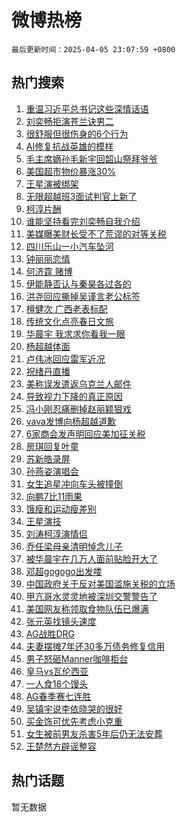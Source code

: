 # 微博热榜

`最后更新时间：2025-04-05 23:07:59 +0800`

## 热门搜索

1. [重温习近平总书记这些深情话语](https://m.weibo.cn/search?containerid=100103type%3D1%26t%3D10%26q%3D%23%E9%87%8D%E6%B8%A9%E4%B9%A0%E8%BF%91%E5%B9%B3%E6%80%BB%E4%B9%A6%E8%AE%B0%E8%BF%99%E4%BA%9B%E6%B7%B1%E6%83%85%E8%AF%9D%E8%AF%AD%23&stream_entry_id=51&isnewpage=1&extparam=seat%3D1%26c_type%3D51%26cate%3D10103%26q%3D%2523%25E9%2587%258D%25E6%25B8%25A9%25E4%25B9%25A0%25E8%25BF%2591%25E5%25B9%25B3%25E6%2580%25BB%25E4%25B9%25A6%25E8%25AE%25B0%25E8%25BF%2599%25E4%25BA%259B%25E6%25B7%25B1%25E6%2583%2585%25E8%25AF%259D%25E8%25AF%25AD%2523%26filter_type%3Drealtimehot%26pos%3D0%26stream_entry_id%3D51%26dgr%3D0%26display_time%3D1743865678%26pre_seqid%3D17438656783020343194545)
1. [刘奕畅拒演苍兰诀男二](https://m.weibo.cn/search?containerid=100103type%3D1%26t%3D10%26q%3D%E5%88%98%E5%A5%95%E7%95%85%E6%8B%92%E6%BC%94%E8%8B%8D%E5%85%B0%E8%AF%80%E7%94%B7%E4%BA%8C&stream_entry_id=31&isnewpage=1&extparam=seat%3D1%26realpos%3D1%26filter_type%3Drealtimehot%26c_type%3D31%26band_rank%3D1%26lcate%3D5001%26cate%3D5001%26flag%3D1%26q%3D%25E5%2588%2598%25E5%25A5%2595%25E7%2595%2585%25E6%258B%2592%25E6%25BC%2594%25E8%258B%258D%25E5%2585%25B0%25E8%25AF%2580%25E7%2594%25B7%25E4%25BA%258C%26pos%3D0%26stream_entry_id%3D31%26dgr%3D0%26display_time%3D1743865678%26pre_seqid%3D17438656783020343194545)
1. [很舒服但很伤身的6个行为](https://m.weibo.cn/search?containerid=100103type%3D1%26t%3D10%26q%3D%23%E5%BE%88%E8%88%92%E6%9C%8D%E4%BD%86%E5%BE%88%E4%BC%A4%E8%BA%AB%E7%9A%846%E4%B8%AA%E8%A1%8C%E4%B8%BA%23&stream_entry_id=31&isnewpage=1&extparam=seat%3D1%26realpos%3D2%26filter_type%3Drealtimehot%26c_type%3D31%26band_rank%3D2%26lcate%3D5001%26cate%3D5001%26flag%3D0%26q%3D%2523%25E5%25BE%2588%25E8%2588%2592%25E6%259C%258D%25E4%25BD%2586%25E5%25BE%2588%25E4%25BC%25A4%25E8%25BA%25AB%25E7%259A%25846%25E4%25B8%25AA%25E8%25A1%258C%25E4%25B8%25BA%2523%26pos%3D1%26stream_entry_id%3D31%26dgr%3D0%26display_time%3D1743865678%26pre_seqid%3D17438656783020343194545)
1. [AI修复抗战英雄的模样](https://m.weibo.cn/search?containerid=100103type%3D1%26t%3D10%26q%3D%23AI%E4%BF%AE%E5%A4%8D%E6%8A%97%E6%88%98%E8%8B%B1%E9%9B%84%E7%9A%84%E6%A8%A1%E6%A0%B7%23&stream_entry_id=31&isnewpage=1&extparam=seat%3D1%26realpos%3D3%26filter_type%3Drealtimehot%26c_type%3D31%26band_rank%3D3%26lcate%3D5001%26cate%3D5001%26flag%3D1%26q%3D%2523AI%25E4%25BF%25AE%25E5%25A4%258D%25E6%258A%2597%25E6%2588%2598%25E8%258B%25B1%25E9%259B%2584%25E7%259A%2584%25E6%25A8%25A1%25E6%25A0%25B7%2523%26pos%3D2%26stream_entry_id%3D31%26dgr%3D0%26display_time%3D1743865678%26pre_seqid%3D17438656783020343194545)
1. [毛主席嫡孙毛新宇回韶山祭拜爷爷](https://m.weibo.cn/search?containerid=100103type%3D1%26t%3D10%26q%3D%23%E6%AF%9B%E4%B8%BB%E5%B8%AD%E5%AB%A1%E5%AD%99%E6%AF%9B%E6%96%B0%E5%AE%87%E5%9B%9E%E9%9F%B6%E5%B1%B1%E7%A5%AD%E6%8B%9C%E7%88%B7%E7%88%B7%23&stream_entry_id=31&isnewpage=1&extparam=seat%3D1%26realpos%3D4%26filter_type%3Drealtimehot%26c_type%3D31%26band_rank%3D4%26lcate%3D5001%26cate%3D5001%26flag%3D2%26q%3D%2523%25E6%25AF%259B%25E4%25B8%25BB%25E5%25B8%25AD%25E5%25AB%25A1%25E5%25AD%2599%25E6%25AF%259B%25E6%2596%25B0%25E5%25AE%2587%25E5%259B%259E%25E9%259F%25B6%25E5%25B1%25B1%25E7%25A5%25AD%25E6%258B%259C%25E7%2588%25B7%25E7%2588%25B7%2523%26pos%3D3%26stream_entry_id%3D31%26dgr%3D0%26display_time%3D1743865678%26pre_seqid%3D17438656783020343194545)
1. [美国超市物价暴涨30%](https://m.weibo.cn/search?containerid=100103type%3D1%26t%3D10%26q%3D%23%E7%BE%8E%E5%9B%BD%E8%B6%85%E5%B8%82%E7%89%A9%E4%BB%B7%E6%9A%B4%E6%B6%A830%25%23&stream_entry_id=31&isnewpage=1&extparam=seat%3D1%26realpos%3D5%26filter_type%3Drealtimehot%26c_type%3D31%26band_rank%3D5%26lcate%3D5001%26cate%3D5001%26flag%3D1%26q%3D%2523%25E7%25BE%258E%25E5%259B%25BD%25E8%25B6%2585%25E5%25B8%2582%25E7%2589%25A9%25E4%25BB%25B7%25E6%259A%25B4%25E6%25B6%25A830%2525%2523%26pos%3D4%26stream_entry_id%3D31%26dgr%3D0%26display_time%3D1743865678%26pre_seqid%3D17438656783020343194545)
1. [王星演被绑架](https://m.weibo.cn/search?containerid=100103type%3D1%26t%3D10%26q%3D%E7%8E%8B%E6%98%9F%E6%BC%94%E8%A2%AB%E7%BB%91%E6%9E%B6&stream_entry_id=31&isnewpage=1&extparam=seat%3D1%26realpos%3D6%26filter_type%3Drealtimehot%26c_type%3D31%26band_rank%3D6%26lcate%3D5001%26cate%3D5001%26flag%3D1%26q%3D%25E7%258E%258B%25E6%2598%259F%25E6%25BC%2594%25E8%25A2%25AB%25E7%25BB%2591%25E6%259E%25B6%26pos%3D5%26stream_entry_id%3D31%26dgr%3D0%26display_time%3D1743865678%26pre_seqid%3D17438656783020343194545)
1. [无限超越班3面试判官上新了](https://m.weibo.cn/search?containerid=100103type%3D1%26t%3D10%26q%3D%23%E6%97%A0%E9%99%90%E8%B6%85%E8%B6%8A%E7%8F%AD3%E9%9D%A2%E8%AF%95%E5%88%A4%E5%AE%98%E4%B8%8A%E6%96%B0%E4%BA%86%23&stream_entry_id=31&isnewpage=1&extparam=seat%3D1%26adid%3D282080%26pos%3D6%26c_type%3D31%26band_rank%3D7%26lcate%3D5001%26cate%3D5001%26filter_type%3Drealtimehot%26is_ad_pos%3D1%26q%3D%2523%25E6%2597%25A0%25E9%2599%2590%25E8%25B6%2585%25E8%25B6%258A%25E7%258F%25AD3%25E9%259D%25A2%25E8%25AF%2595%25E5%2588%25A4%25E5%25AE%2598%25E4%25B8%258A%25E6%2596%25B0%25E4%25BA%2586%2523%26stream_entry_id%3D31%26dgr%3D0%26display_time%3D1743865678%26pre_seqid%3D17438656783020343194545)
1. [柯淳片酬](https://m.weibo.cn/search?containerid=100103type%3D1%26t%3D10%26q%3D%23%E6%9F%AF%E6%B7%B3%E7%89%87%E9%85%AC%23&stream_entry_id=31&isnewpage=1&extparam=seat%3D1%26realpos%3D7%26filter_type%3Drealtimehot%26c_type%3D31%26band_rank%3D7%26lcate%3D5001%26cate%3D5001%26flag%3D1%26q%3D%2523%25E6%259F%25AF%25E6%25B7%25B3%25E7%2589%2587%25E9%2585%25AC%2523%26pos%3D7%26stream_entry_id%3D31%26dgr%3D0%26display_time%3D1743865678%26pre_seqid%3D17438656783020343194545)
1. [谁能坚持看完刘奕畅自我介绍](https://m.weibo.cn/search?containerid=100103type%3D1%26t%3D10%26q%3D%E8%B0%81%E8%83%BD%E5%9D%9A%E6%8C%81%E7%9C%8B%E5%AE%8C%E5%88%98%E5%A5%95%E7%95%85%E8%87%AA%E6%88%91%E4%BB%8B%E7%BB%8D&stream_entry_id=31&isnewpage=1&extparam=seat%3D1%26realpos%3D8%26filter_type%3Drealtimehot%26c_type%3D31%26band_rank%3D8%26lcate%3D5001%26cate%3D5001%26flag%3D1%26q%3D%25E8%25B0%2581%25E8%2583%25BD%25E5%259D%259A%25E6%258C%2581%25E7%259C%258B%25E5%25AE%258C%25E5%2588%2598%25E5%25A5%2595%25E7%2595%2585%25E8%2587%25AA%25E6%2588%2591%25E4%25BB%258B%25E7%25BB%258D%26pos%3D8%26stream_entry_id%3D31%26dgr%3D0%26display_time%3D1743865678%26pre_seqid%3D17438656783020343194545)
1. [美媒曝美财长受不了荒谬的对等关税](https://m.weibo.cn/search?containerid=100103type%3D1%26t%3D10%26q%3D%23%E7%BE%8E%E5%AA%92%E6%9B%9D%E7%BE%8E%E8%B4%A2%E9%95%BF%E5%8F%97%E4%B8%8D%E4%BA%86%E8%8D%92%E8%B0%AC%E7%9A%84%E5%AF%B9%E7%AD%89%E5%85%B3%E7%A8%8E%23&stream_entry_id=31&isnewpage=1&extparam=seat%3D1%26realpos%3D9%26filter_type%3Drealtimehot%26c_type%3D31%26band_rank%3D9%26lcate%3D5001%26cate%3D5001%26flag%3D0%26q%3D%2523%25E7%25BE%258E%25E5%25AA%2592%25E6%259B%259D%25E7%25BE%258E%25E8%25B4%25A2%25E9%2595%25BF%25E5%258F%2597%25E4%25B8%258D%25E4%25BA%2586%25E8%258D%2592%25E8%25B0%25AC%25E7%259A%2584%25E5%25AF%25B9%25E7%25AD%2589%25E5%2585%25B3%25E7%25A8%258E%2523%26pos%3D9%26stream_entry_id%3D31%26dgr%3D0%26display_time%3D1743865678%26pre_seqid%3D17438656783020343194545)
1. [四川乐山一小汽车坠河](https://m.weibo.cn/search?containerid=100103type%3D1%26t%3D10%26q%3D%23%E5%9B%9B%E5%B7%9D%E4%B9%90%E5%B1%B1%E4%B8%80%E5%B0%8F%E6%B1%BD%E8%BD%A6%E5%9D%A0%E6%B2%B3%23&stream_entry_id=31&isnewpage=1&extparam=seat%3D1%26realpos%3D10%26filter_type%3Drealtimehot%26c_type%3D31%26band_rank%3D10%26lcate%3D5001%26cate%3D5001%26flag%3D1%26q%3D%2523%25E5%259B%259B%25E5%25B7%259D%25E4%25B9%2590%25E5%25B1%25B1%25E4%25B8%2580%25E5%25B0%258F%25E6%25B1%25BD%25E8%25BD%25A6%25E5%259D%25A0%25E6%25B2%25B3%2523%26pos%3D10%26stream_entry_id%3D31%26dgr%3D0%26display_time%3D1743865678%26pre_seqid%3D17438656783020343194545)
1. [钟丽丽恋情](https://m.weibo.cn/search?containerid=100103type%3D1%26t%3D10%26q%3D%23%E9%92%9F%E4%B8%BD%E4%B8%BD%E6%81%8B%E6%83%85%23&stream_entry_id=31&isnewpage=1&extparam=seat%3D1%26realpos%3D11%26filter_type%3Drealtimehot%26c_type%3D31%26band_rank%3D11%26lcate%3D5001%26cate%3D5001%26flag%3D1%26q%3D%2523%25E9%2592%259F%25E4%25B8%25BD%25E4%25B8%25BD%25E6%2581%258B%25E6%2583%2585%2523%26pos%3D11%26stream_entry_id%3D31%26dgr%3D0%26display_time%3D1743865678%26pre_seqid%3D17438656783020343194545)
1. [何济霆 赌博](https://m.weibo.cn/search?containerid=100103type%3D1%26t%3D10%26q%3D%E4%BD%95%E6%B5%8E%E9%9C%86+%E8%B5%8C%E5%8D%9A&stream_entry_id=31&isnewpage=1&extparam=seat%3D1%26realpos%3D12%26filter_type%3Drealtimehot%26c_type%3D31%26band_rank%3D12%26lcate%3D5001%26cate%3D5001%26flag%3D0%26q%3D%25E4%25BD%2595%25E6%25B5%258E%25E9%259C%2586%2520%25E8%25B5%258C%25E5%258D%259A%26pos%3D12%26stream_entry_id%3D31%26dgr%3D0%26display_time%3D1743865678%26pre_seqid%3D17438656783020343194545)
1. [伊能静否认与秦昊各过各的](https://m.weibo.cn/search?containerid=100103type%3D1%26t%3D10%26q%3D%23%E4%BC%8A%E8%83%BD%E9%9D%99%E5%90%A6%E8%AE%A4%E4%B8%8E%E7%A7%A6%E6%98%8A%E5%90%84%E8%BF%87%E5%90%84%E7%9A%84%23&stream_entry_id=31&isnewpage=1&extparam=seat%3D1%26realpos%3D13%26filter_type%3Drealtimehot%26c_type%3D31%26band_rank%3D13%26lcate%3D5001%26cate%3D5001%26flag%3D1%26q%3D%2523%25E4%25BC%258A%25E8%2583%25BD%25E9%259D%2599%25E5%2590%25A6%25E8%25AE%25A4%25E4%25B8%258E%25E7%25A7%25A6%25E6%2598%258A%25E5%2590%2584%25E8%25BF%2587%25E5%2590%2584%25E7%259A%2584%2523%26pos%3D13%26stream_entry_id%3D31%26dgr%3D0%26display_time%3D1743865678%26pre_seqid%3D17438656783020343194545)
1. [洪尧回应撕掉吴谨言老公标签](https://m.weibo.cn/search?containerid=100103type%3D1%26t%3D10%26q%3D%23%E6%B4%AA%E5%B0%A7%E5%9B%9E%E5%BA%94%E6%92%95%E6%8E%89%E5%90%B4%E8%B0%A8%E8%A8%80%E8%80%81%E5%85%AC%E6%A0%87%E7%AD%BE%23&stream_entry_id=31&isnewpage=1&extparam=seat%3D1%26realpos%3D14%26filter_type%3Drealtimehot%26c_type%3D31%26band_rank%3D14%26lcate%3D5001%26cate%3D5001%26flag%3D0%26q%3D%2523%25E6%25B4%25AA%25E5%25B0%25A7%25E5%259B%259E%25E5%25BA%2594%25E6%2592%2595%25E6%258E%2589%25E5%2590%25B4%25E8%25B0%25A8%25E8%25A8%2580%25E8%2580%2581%25E5%2585%25AC%25E6%25A0%2587%25E7%25AD%25BE%2523%26pos%3D14%26stream_entry_id%3D31%26dgr%3D0%26display_time%3D1743865678%26pre_seqid%3D17438656783020343194545)
1. [檀健次 广西老表标配](https://m.weibo.cn/search?containerid=100103type%3D1%26t%3D10%26q%3D%E6%AA%80%E5%81%A5%E6%AC%A1+%E5%B9%BF%E8%A5%BF%E8%80%81%E8%A1%A8%E6%A0%87%E9%85%8D&stream_entry_id=31&isnewpage=1&extparam=seat%3D1%26realpos%3D15%26filter_type%3Drealtimehot%26c_type%3D31%26band_rank%3D15%26lcate%3D5001%26cate%3D5001%26flag%3D1%26q%3D%25E6%25AA%2580%25E5%2581%25A5%25E6%25AC%25A1%2520%25E5%25B9%25BF%25E8%25A5%25BF%25E8%2580%2581%25E8%25A1%25A8%25E6%25A0%2587%25E9%2585%258D%26pos%3D15%26stream_entry_id%3D31%26dgr%3D0%26display_time%3D1743865678%26pre_seqid%3D17438656783020343194545)
1. [传统文化点亮春日文旅](https://m.weibo.cn/search?containerid=100103type%3D1%26t%3D10%26q%3D%23%E4%BC%A0%E7%BB%9F%E6%96%87%E5%8C%96%E7%82%B9%E4%BA%AE%E6%98%A5%E6%97%A5%E6%96%87%E6%97%85%23&stream_entry_id=31&isnewpage=1&extparam=seat%3D1%26realpos%3D16%26filter_type%3Drealtimehot%26c_type%3D31%26band_rank%3D16%26lcate%3D5001%26cate%3D5001%26flag%3D1%26q%3D%2523%25E4%25BC%25A0%25E7%25BB%259F%25E6%2596%2587%25E5%258C%2596%25E7%2582%25B9%25E4%25BA%25AE%25E6%2598%25A5%25E6%2597%25A5%25E6%2596%2587%25E6%2597%2585%2523%26pos%3D16%26stream_entry_id%3D31%26dgr%3D0%26display_time%3D1743865678%26pre_seqid%3D17438656783020343194545)
1. [华晨宇 我求求你看我一眼](https://m.weibo.cn/search?containerid=100103type%3D1%26t%3D10%26q%3D%E5%8D%8E%E6%99%A8%E5%AE%87+%E6%88%91%E6%B1%82%E6%B1%82%E4%BD%A0%E7%9C%8B%E6%88%91%E4%B8%80%E7%9C%BC&stream_entry_id=31&isnewpage=1&extparam=seat%3D1%26realpos%3D17%26filter_type%3Drealtimehot%26c_type%3D31%26band_rank%3D17%26lcate%3D5001%26cate%3D5001%26flag%3D1%26q%3D%25E5%258D%258E%25E6%2599%25A8%25E5%25AE%2587%2520%25E6%2588%2591%25E6%25B1%2582%25E6%25B1%2582%25E4%25BD%25A0%25E7%259C%258B%25E6%2588%2591%25E4%25B8%2580%25E7%259C%25BC%26pos%3D17%26stream_entry_id%3D31%26dgr%3D0%26display_time%3D1743865678%26pre_seqid%3D17438656783020343194545)
1. [杨超越体面](https://m.weibo.cn/search?containerid=100103type%3D1%26t%3D10%26q%3D%23%E6%9D%A8%E8%B6%85%E8%B6%8A%E4%BD%93%E9%9D%A2%23&stream_entry_id=31&isnewpage=1&extparam=seat%3D1%26realpos%3D18%26filter_type%3Drealtimehot%26c_type%3D31%26band_rank%3D18%26lcate%3D5001%26cate%3D5001%26flag%3D0%26q%3D%2523%25E6%259D%25A8%25E8%25B6%2585%25E8%25B6%258A%25E4%25BD%2593%25E9%259D%25A2%2523%26pos%3D18%26stream_entry_id%3D31%26dgr%3D0%26display_time%3D1743865678%26pre_seqid%3D17438656783020343194545)
1. [卢伟冰回应雷军近况](https://m.weibo.cn/search?containerid=100103type%3D1%26t%3D10%26q%3D%23%E5%8D%A2%E4%BC%9F%E5%86%B0%E5%9B%9E%E5%BA%94%E9%9B%B7%E5%86%9B%E8%BF%91%E5%86%B5%23&stream_entry_id=31&isnewpage=1&extparam=seat%3D1%26realpos%3D19%26filter_type%3Drealtimehot%26c_type%3D31%26band_rank%3D19%26lcate%3D5001%26cate%3D5001%26flag%3D1%26q%3D%2523%25E5%258D%25A2%25E4%25BC%259F%25E5%2586%25B0%25E5%259B%259E%25E5%25BA%2594%25E9%259B%25B7%25E5%2586%259B%25E8%25BF%2591%25E5%2586%25B5%2523%26pos%3D19%26stream_entry_id%3D31%26dgr%3D0%26display_time%3D1743865678%26pre_seqid%3D17438656783020343194545)
1. [祝绪丹直播](https://m.weibo.cn/search?containerid=100103type%3D1%26t%3D10%26q%3D%E7%A5%9D%E7%BB%AA%E4%B8%B9%E7%9B%B4%E6%92%AD&stream_entry_id=31&isnewpage=1&extparam=seat%3D1%26realpos%3D20%26filter_type%3Drealtimehot%26c_type%3D31%26band_rank%3D20%26lcate%3D5001%26cate%3D5001%26flag%3D1%26q%3D%25E7%25A5%259D%25E7%25BB%25AA%25E4%25B8%25B9%25E7%259B%25B4%25E6%2592%25AD%26pos%3D20%26stream_entry_id%3D31%26dgr%3D0%26display_time%3D1743865678%26pre_seqid%3D17438656783020343194545)
1. [美称误发遣返乌克兰人邮件](https://m.weibo.cn/search?containerid=100103type%3D1%26t%3D10%26q%3D%23%E7%BE%8E%E7%A7%B0%E8%AF%AF%E5%8F%91%E9%81%A3%E8%BF%94%E4%B9%8C%E5%85%8B%E5%85%B0%E4%BA%BA%E9%82%AE%E4%BB%B6%23&stream_entry_id=31&isnewpage=1&extparam=seat%3D1%26realpos%3D21%26filter_type%3Drealtimehot%26c_type%3D31%26band_rank%3D21%26lcate%3D5001%26cate%3D5001%26flag%3D1%26q%3D%2523%25E7%25BE%258E%25E7%25A7%25B0%25E8%25AF%25AF%25E5%258F%2591%25E9%2581%25A3%25E8%25BF%2594%25E4%25B9%258C%25E5%2585%258B%25E5%2585%25B0%25E4%25BA%25BA%25E9%2582%25AE%25E4%25BB%25B6%2523%26pos%3D21%26stream_entry_id%3D31%26dgr%3D0%26display_time%3D1743865678%26pre_seqid%3D17438656783020343194545)
1. [导致视力下降的真正原因](https://m.weibo.cn/search?containerid=100103type%3D1%26t%3D10%26q%3D%E5%AF%BC%E8%87%B4%E8%A7%86%E5%8A%9B%E4%B8%8B%E9%99%8D%E7%9A%84%E7%9C%9F%E6%AD%A3%E5%8E%9F%E5%9B%A0&stream_entry_id=31&isnewpage=1&extparam=seat%3D1%26realpos%3D22%26filter_type%3Drealtimehot%26c_type%3D31%26band_rank%3D22%26lcate%3D5001%26cate%3D5001%26flag%3D1%26q%3D%25E5%25AF%25BC%25E8%2587%25B4%25E8%25A7%2586%25E5%258A%259B%25E4%25B8%258B%25E9%2599%258D%25E7%259A%2584%25E7%259C%259F%25E6%25AD%25A3%25E5%258E%259F%25E5%259B%25A0%26pos%3D22%26stream_entry_id%3D31%26dgr%3D0%26display_time%3D1743865678%26pre_seqid%3D17438656783020343194545)
1. [冯小刚忍痛删掉赵丽颖狠戏](https://m.weibo.cn/search?containerid=100103type%3D1%26t%3D10%26q%3D%23%E5%86%AF%E5%B0%8F%E5%88%9A%E5%BF%8D%E7%97%9B%E5%88%A0%E6%8E%89%E8%B5%B5%E4%B8%BD%E9%A2%96%E7%8B%A0%E6%88%8F%23&stream_entry_id=31&isnewpage=1&extparam=seat%3D1%26realpos%3D23%26filter_type%3Drealtimehot%26c_type%3D31%26band_rank%3D23%26lcate%3D5001%26cate%3D5001%26flag%3D2%26q%3D%2523%25E5%2586%25AF%25E5%25B0%258F%25E5%2588%259A%25E5%25BF%258D%25E7%2597%259B%25E5%2588%25A0%25E6%258E%2589%25E8%25B5%25B5%25E4%25B8%25BD%25E9%25A2%2596%25E7%258B%25A0%25E6%2588%258F%2523%26pos%3D23%26stream_entry_id%3D31%26dgr%3D0%26display_time%3D1743865678%26pre_seqid%3D17438656783020343194545)
1. [vava发博向杨超越道歉](https://m.weibo.cn/search?containerid=100103type%3D1%26t%3D10%26q%3D%23vava%E5%8F%91%E5%8D%9A%E5%90%91%E6%9D%A8%E8%B6%85%E8%B6%8A%E9%81%93%E6%AD%89%23&stream_entry_id=31&isnewpage=1&extparam=seat%3D1%26realpos%3D24%26filter_type%3Drealtimehot%26c_type%3D31%26band_rank%3D24%26lcate%3D5001%26cate%3D5001%26flag%3D0%26q%3D%2523vava%25E5%258F%2591%25E5%258D%259A%25E5%2590%2591%25E6%259D%25A8%25E8%25B6%2585%25E8%25B6%258A%25E9%2581%2593%25E6%25AD%2589%2523%26pos%3D24%26stream_entry_id%3D31%26dgr%3D0%26display_time%3D1743865678%26pre_seqid%3D17438656783020343194545)
1. [6家商会发声明回应美加征关税](https://m.weibo.cn/search?containerid=100103type%3D1%26t%3D10%26q%3D%236%E5%AE%B6%E5%95%86%E4%BC%9A%E5%8F%91%E5%A3%B0%E6%98%8E%E5%9B%9E%E5%BA%94%E7%BE%8E%E5%8A%A0%E5%BE%81%E5%85%B3%E7%A8%8E%23&stream_entry_id=31&isnewpage=1&extparam=seat%3D1%26realpos%3D25%26filter_type%3Drealtimehot%26c_type%3D31%26band_rank%3D25%26lcate%3D5001%26cate%3D5001%26flag%3D0%26q%3D%25236%25E5%25AE%25B6%25E5%2595%2586%25E4%25BC%259A%25E5%258F%2591%25E5%25A3%25B0%25E6%2598%258E%25E5%259B%259E%25E5%25BA%2594%25E7%25BE%258E%25E5%258A%25A0%25E5%25BE%2581%25E5%2585%25B3%25E7%25A8%258E%2523%26pos%3D25%26stream_entry_id%3D31%26dgr%3D0%26display_time%3D1743865678%26pre_seqid%3D17438656783020343194545)
1. [房琪回复叶童](https://m.weibo.cn/search?containerid=100103type%3D1%26t%3D10%26q%3D%23%E6%88%BF%E7%90%AA%E5%9B%9E%E5%A4%8D%E5%8F%B6%E7%AB%A5%23&stream_entry_id=31&isnewpage=1&extparam=seat%3D1%26realpos%3D26%26filter_type%3Drealtimehot%26c_type%3D31%26band_rank%3D26%26lcate%3D5001%26cate%3D5001%26flag%3D0%26q%3D%2523%25E6%2588%25BF%25E7%2590%25AA%25E5%259B%259E%25E5%25A4%258D%25E5%258F%25B6%25E7%25AB%25A5%2523%26pos%3D26%26stream_entry_id%3D31%26dgr%3D0%26display_time%3D1743865678%26pre_seqid%3D17438656783020343194545)
1. [苏新皓录屏](https://m.weibo.cn/search?containerid=100103type%3D1%26t%3D10%26q%3D%E8%8B%8F%E6%96%B0%E7%9A%93%E5%BD%95%E5%B1%8F&stream_entry_id=31&isnewpage=1&extparam=seat%3D1%26realpos%3D27%26filter_type%3Drealtimehot%26c_type%3D31%26band_rank%3D27%26lcate%3D5001%26cate%3D5001%26flag%3D1%26q%3D%25E8%258B%258F%25E6%2596%25B0%25E7%259A%2593%25E5%25BD%2595%25E5%25B1%258F%26pos%3D27%26stream_entry_id%3D31%26dgr%3D0%26display_time%3D1743865678%26pre_seqid%3D17438656783020343194545)
1. [孙燕姿演唱会](https://m.weibo.cn/search?containerid=100103type%3D1%26t%3D10%26q%3D%E5%AD%99%E7%87%95%E5%A7%BF%E6%BC%94%E5%94%B1%E4%BC%9A&stream_entry_id=31&isnewpage=1&extparam=seat%3D1%26realpos%3D28%26filter_type%3Drealtimehot%26c_type%3D31%26band_rank%3D28%26lcate%3D5001%26cate%3D5001%26flag%3D0%26q%3D%25E5%25AD%2599%25E7%2587%2595%25E5%25A7%25BF%25E6%25BC%2594%25E5%2594%25B1%25E4%25BC%259A%26pos%3D28%26stream_entry_id%3D31%26dgr%3D0%26display_time%3D1743865678%26pre_seqid%3D17438656783020343194545)
1. [女生追星冲向车头被撞倒](https://m.weibo.cn/search?containerid=100103type%3D1%26t%3D10%26q%3D%23%E5%A5%B3%E7%94%9F%E8%BF%BD%E6%98%9F%E5%86%B2%E5%90%91%E8%BD%A6%E5%A4%B4%E8%A2%AB%E6%92%9E%E5%80%92%23&stream_entry_id=31&isnewpage=1&extparam=seat%3D1%26realpos%3D29%26filter_type%3Drealtimehot%26c_type%3D31%26band_rank%3D29%26lcate%3D5001%26cate%3D5001%26flag%3D1%26q%3D%2523%25E5%25A5%25B3%25E7%2594%259F%25E8%25BF%25BD%25E6%2598%259F%25E5%2586%25B2%25E5%2590%2591%25E8%25BD%25A6%25E5%25A4%25B4%25E8%25A2%25AB%25E6%2592%259E%25E5%2580%2592%2523%26pos%3D29%26stream_entry_id%3D31%26dgr%3D0%26display_time%3D1743865678%26pre_seqid%3D17438656783020343194545)
1. [向鹏7比11雨果](https://m.weibo.cn/search?containerid=100103type%3D1%26t%3D10%26q%3D%23%E5%90%91%E9%B9%8F7%E6%AF%9411%E9%9B%A8%E6%9E%9C%23&stream_entry_id=31&isnewpage=1&extparam=seat%3D1%26realpos%3D30%26filter_type%3Drealtimehot%26c_type%3D31%26band_rank%3D30%26lcate%3D5001%26cate%3D5001%26flag%3D1%26q%3D%2523%25E5%2590%2591%25E9%25B9%258F7%25E6%25AF%259411%25E9%259B%25A8%25E6%259E%259C%2523%26pos%3D30%26stream_entry_id%3D31%26dgr%3D0%26display_time%3D1743865678%26pre_seqid%3D17438656783020343194545)
1. [饿瘦和运动瘦差别](https://m.weibo.cn/search?containerid=100103type%3D1%26t%3D10%26q%3D%E9%A5%BF%E7%98%A6%E5%92%8C%E8%BF%90%E5%8A%A8%E7%98%A6%E5%B7%AE%E5%88%AB&stream_entry_id=31&isnewpage=1&extparam=seat%3D1%26realpos%3D31%26filter_type%3Drealtimehot%26c_type%3D31%26band_rank%3D31%26lcate%3D5001%26cate%3D5001%26flag%3D0%26q%3D%25E9%25A5%25BF%25E7%2598%25A6%25E5%2592%258C%25E8%25BF%2590%25E5%258A%25A8%25E7%2598%25A6%25E5%25B7%25AE%25E5%2588%25AB%26pos%3D31%26stream_entry_id%3D31%26dgr%3D0%26display_time%3D1743865678%26pre_seqid%3D17438656783020343194545)
1. [王星演技](https://m.weibo.cn/search?containerid=100103type%3D1%26t%3D10%26q%3D%E7%8E%8B%E6%98%9F%E6%BC%94%E6%8A%80&stream_entry_id=31&isnewpage=1&extparam=seat%3D1%26realpos%3D32%26filter_type%3Drealtimehot%26c_type%3D31%26band_rank%3D32%26lcate%3D5001%26cate%3D5001%26flag%3D1%26q%3D%25E7%258E%258B%25E6%2598%259F%25E6%25BC%2594%25E6%258A%2580%26pos%3D32%26stream_entry_id%3D31%26dgr%3D0%26display_time%3D1743865678%26pre_seqid%3D17438656783020343194545)
1. [刘涛柯淳演情侣](https://m.weibo.cn/search?containerid=100103type%3D1%26t%3D10%26q%3D%23%E5%88%98%E6%B6%9B%E6%9F%AF%E6%B7%B3%E6%BC%94%E6%83%85%E4%BE%A3%23&stream_entry_id=31&isnewpage=1&extparam=seat%3D1%26realpos%3D33%26filter_type%3Drealtimehot%26c_type%3D31%26band_rank%3D33%26lcate%3D5001%26cate%3D5001%26flag%3D1%26q%3D%2523%25E5%2588%2598%25E6%25B6%259B%25E6%259F%25AF%25E6%25B7%25B3%25E6%25BC%2594%25E6%2583%2585%25E4%25BE%25A3%2523%26pos%3D33%26stream_entry_id%3D31%26dgr%3D0%26display_time%3D1743865678%26pre_seqid%3D17438656783020343194545)
1. [乔任梁母亲清明悼念儿子](https://m.weibo.cn/search?containerid=100103type%3D1%26t%3D10%26q%3D%23%E4%B9%94%E4%BB%BB%E6%A2%81%E6%AF%8D%E4%BA%B2%E6%B8%85%E6%98%8E%E6%82%BC%E5%BF%B5%E5%84%BF%E5%AD%90%23&stream_entry_id=31&isnewpage=1&extparam=seat%3D1%26realpos%3D34%26filter_type%3Drealtimehot%26c_type%3D31%26band_rank%3D34%26lcate%3D5001%26cate%3D5001%26flag%3D1%26q%3D%2523%25E4%25B9%2594%25E4%25BB%25BB%25E6%25A2%2581%25E6%25AF%258D%25E4%25BA%25B2%25E6%25B8%2585%25E6%2598%258E%25E6%2582%25BC%25E5%25BF%25B5%25E5%2584%25BF%25E5%25AD%2590%2523%26pos%3D34%26stream_entry_id%3D31%26dgr%3D0%26display_time%3D1743865678%26pre_seqid%3D17438656783020343194545)
1. [被华晨宇在几万人面前贴脸开大了](https://m.weibo.cn/search?containerid=100103type%3D1%26t%3D10%26q%3D%E8%A2%AB%E5%8D%8E%E6%99%A8%E5%AE%87%E5%9C%A8%E5%87%A0%E4%B8%87%E4%BA%BA%E9%9D%A2%E5%89%8D%E8%B4%B4%E8%84%B8%E5%BC%80%E5%A4%A7%E4%BA%86&stream_entry_id=31&isnewpage=1&extparam=seat%3D1%26realpos%3D35%26filter_type%3Drealtimehot%26c_type%3D31%26band_rank%3D35%26lcate%3D5001%26cate%3D5001%26flag%3D1%26q%3D%25E8%25A2%25AB%25E5%258D%258E%25E6%2599%25A8%25E5%25AE%2587%25E5%259C%25A8%25E5%2587%25A0%25E4%25B8%2587%25E4%25BA%25BA%25E9%259D%25A2%25E5%2589%258D%25E8%25B4%25B4%25E8%2584%25B8%25E5%25BC%2580%25E5%25A4%25A7%25E4%25BA%2586%26pos%3D35%26stream_entry_id%3D31%26dgr%3D0%26display_time%3D1743865678%26pre_seqid%3D17438656783020343194545)
1. [邓超gogogo出发喽](https://m.weibo.cn/search?containerid=100103type%3D1%26t%3D10%26q%3D%23%E9%82%93%E8%B6%85gogogo%E5%87%BA%E5%8F%91%E5%96%BD%23&stream_entry_id=31&isnewpage=1&extparam=seat%3D1%26realpos%3D36%26filter_type%3Drealtimehot%26c_type%3D31%26band_rank%3D36%26lcate%3D5001%26cate%3D5001%26flag%3D1%26q%3D%2523%25E9%2582%2593%25E8%25B6%2585gogogo%25E5%2587%25BA%25E5%258F%2591%25E5%2596%25BD%2523%26pos%3D36%26stream_entry_id%3D31%26dgr%3D0%26display_time%3D1743865678%26pre_seqid%3D17438656783020343194545)
1. [中国政府关于反对美国滥施关税的立场](https://m.weibo.cn/search?containerid=100103type%3D1%26t%3D10%26q%3D%23%E4%B8%AD%E5%9B%BD%E6%94%BF%E5%BA%9C%E5%85%B3%E4%BA%8E%E5%8F%8D%E5%AF%B9%E7%BE%8E%E5%9B%BD%E6%BB%A5%E6%96%BD%E5%85%B3%E7%A8%8E%E7%9A%84%E7%AB%8B%E5%9C%BA%23&stream_entry_id=31&isnewpage=1&extparam=seat%3D1%26realpos%3D37%26filter_type%3Drealtimehot%26c_type%3D31%26band_rank%3D37%26lcate%3D5001%26cate%3D5001%26flag%3D0%26q%3D%2523%25E4%25B8%25AD%25E5%259B%25BD%25E6%2594%25BF%25E5%25BA%259C%25E5%2585%25B3%25E4%25BA%258E%25E5%258F%258D%25E5%25AF%25B9%25E7%25BE%258E%25E5%259B%25BD%25E6%25BB%25A5%25E6%2596%25BD%25E5%2585%25B3%25E7%25A8%258E%25E7%259A%2584%25E7%25AB%258B%25E5%259C%25BA%2523%26pos%3D37%26stream_entry_id%3D31%26dgr%3D0%26display_time%3D1743865678%26pre_seqid%3D17438656783020343194545)
1. [甲亢哥水灵灵地被深圳交警警告了](https://m.weibo.cn/search?containerid=100103type%3D1%26t%3D10%26q%3D%23%E7%94%B2%E4%BA%A2%E5%93%A5%E6%B0%B4%E7%81%B5%E7%81%B5%E5%9C%B0%E8%A2%AB%E6%B7%B1%E5%9C%B3%E4%BA%A4%E8%AD%A6%E8%AD%A6%E5%91%8A%E4%BA%86%23&stream_entry_id=31&isnewpage=1&extparam=seat%3D1%26realpos%3D38%26filter_type%3Drealtimehot%26c_type%3D31%26band_rank%3D38%26lcate%3D5001%26cate%3D5001%26flag%3D0%26q%3D%2523%25E7%2594%25B2%25E4%25BA%25A2%25E5%2593%25A5%25E6%25B0%25B4%25E7%2581%25B5%25E7%2581%25B5%25E5%259C%25B0%25E8%25A2%25AB%25E6%25B7%25B1%25E5%259C%25B3%25E4%25BA%25A4%25E8%25AD%25A6%25E8%25AD%25A6%25E5%2591%258A%25E4%25BA%2586%2523%26pos%3D38%26stream_entry_id%3D31%26dgr%3D0%26display_time%3D1743865678%26pre_seqid%3D17438656783020343194545)
1. [美国网友称领取食物队伍已爆满](https://m.weibo.cn/search?containerid=100103type%3D1%26t%3D10%26q%3D%23%E7%BE%8E%E5%9B%BD%E7%BD%91%E5%8F%8B%E7%A7%B0%E9%A2%86%E5%8F%96%E9%A3%9F%E7%89%A9%E9%98%9F%E4%BC%8D%E5%B7%B2%E7%88%86%E6%BB%A1%23&stream_entry_id=31&isnewpage=1&extparam=seat%3D1%26realpos%3D39%26filter_type%3Drealtimehot%26c_type%3D31%26band_rank%3D39%26lcate%3D5001%26cate%3D5001%26flag%3D1%26q%3D%2523%25E7%25BE%258E%25E5%259B%25BD%25E7%25BD%2591%25E5%258F%258B%25E7%25A7%25B0%25E9%25A2%2586%25E5%258F%2596%25E9%25A3%259F%25E7%2589%25A9%25E9%2598%259F%25E4%25BC%258D%25E5%25B7%25B2%25E7%2588%2586%25E6%25BB%25A1%2523%26pos%3D39%26stream_entry_id%3D31%26dgr%3D0%26display_time%3D1743865678%26pre_seqid%3D17438656783020343194545)
1. [张元英找镜头速度](https://m.weibo.cn/search?containerid=100103type%3D1%26t%3D10%26q%3D%23%E5%BC%A0%E5%85%83%E8%8B%B1%E6%89%BE%E9%95%9C%E5%A4%B4%E9%80%9F%E5%BA%A6%23&stream_entry_id=31&isnewpage=1&extparam=seat%3D1%26realpos%3D40%26filter_type%3Drealtimehot%26c_type%3D31%26band_rank%3D40%26lcate%3D5001%26cate%3D5001%26flag%3D1%26q%3D%2523%25E5%25BC%25A0%25E5%2585%2583%25E8%258B%25B1%25E6%2589%25BE%25E9%2595%259C%25E5%25A4%25B4%25E9%2580%259F%25E5%25BA%25A6%2523%26pos%3D40%26stream_entry_id%3D31%26dgr%3D0%26display_time%3D1743865678%26pre_seqid%3D17438656783020343194545)
1. [AG战胜DRG](https://m.weibo.cn/search?containerid=100103type%3D1%26t%3D10%26q%3D%23AG%E6%88%98%E8%83%9CDRG%23&stream_entry_id=31&isnewpage=1&extparam=seat%3D1%26realpos%3D41%26filter_type%3Drealtimehot%26c_type%3D31%26band_rank%3D41%26lcate%3D5001%26cate%3D5001%26flag%3D1%26q%3D%2523AG%25E6%2588%2598%25E8%2583%259CDRG%2523%26pos%3D41%26stream_entry_id%3D31%26dgr%3D0%26display_time%3D1743865678%26pre_seqid%3D17438656783020343194545)
1. [夫妻摆摊7年还30多万债务修复信用](https://m.weibo.cn/search?containerid=100103type%3D1%26t%3D10%26q%3D%23%E5%A4%AB%E5%A6%BB%E6%91%86%E6%91%8A7%E5%B9%B4%E8%BF%9830%E5%A4%9A%E4%B8%87%E5%80%BA%E5%8A%A1%E4%BF%AE%E5%A4%8D%E4%BF%A1%E7%94%A8%23&stream_entry_id=31&isnewpage=1&extparam=seat%3D1%26realpos%3D42%26filter_type%3Drealtimehot%26c_type%3D31%26band_rank%3D42%26lcate%3D5001%26cate%3D5001%26flag%3D1%26q%3D%2523%25E5%25A4%25AB%25E5%25A6%25BB%25E6%2591%2586%25E6%2591%258A7%25E5%25B9%25B4%25E8%25BF%259830%25E5%25A4%259A%25E4%25B8%2587%25E5%2580%25BA%25E5%258A%25A1%25E4%25BF%25AE%25E5%25A4%258D%25E4%25BF%25A1%25E7%2594%25A8%2523%26pos%3D42%26stream_entry_id%3D31%26dgr%3D0%26display_time%3D1743865678%26pre_seqid%3D17438656783020343194545)
1. [男子怒砸Manner咖啡柜台](https://m.weibo.cn/search?containerid=100103type%3D1%26t%3D10%26q%3D%23%E7%94%B7%E5%AD%90%E6%80%92%E7%A0%B8Manner%E5%92%96%E5%95%A1%E6%9F%9C%E5%8F%B0%23&stream_entry_id=31&isnewpage=1&extparam=seat%3D1%26realpos%3D43%26filter_type%3Drealtimehot%26c_type%3D31%26band_rank%3D43%26lcate%3D5001%26cate%3D5001%26flag%3D1%26q%3D%2523%25E7%2594%25B7%25E5%25AD%2590%25E6%2580%2592%25E7%25A0%25B8Manner%25E5%2592%2596%25E5%2595%25A1%25E6%259F%259C%25E5%258F%25B0%2523%26pos%3D43%26stream_entry_id%3D31%26dgr%3D0%26display_time%3D1743865678%26pre_seqid%3D17438656783020343194545)
1. [皇马vs瓦伦西亚](https://m.weibo.cn/search?containerid=100103type%3D1%26t%3D10%26q%3D%23%E7%9A%87%E9%A9%ACvs%E7%93%A6%E4%BC%A6%E8%A5%BF%E4%BA%9A%23&stream_entry_id=31&isnewpage=1&extparam=seat%3D1%26realpos%3D44%26filter_type%3Drealtimehot%26c_type%3D31%26band_rank%3D44%26lcate%3D5001%26cate%3D5001%26flag%3D1%26q%3D%2523%25E7%259A%2587%25E9%25A9%25ACvs%25E7%2593%25A6%25E4%25BC%25A6%25E8%25A5%25BF%25E4%25BA%259A%2523%26pos%3D44%26stream_entry_id%3D31%26dgr%3D0%26display_time%3D1743865678%26pre_seqid%3D17438656783020343194545)
1. [一人食18个馒头](https://m.weibo.cn/search?containerid=100103type%3D1%26t%3D10%26q%3D%E4%B8%80%E4%BA%BA%E9%A3%9F18%E4%B8%AA%E9%A6%92%E5%A4%B4&stream_entry_id=31&isnewpage=1&extparam=seat%3D1%26realpos%3D45%26filter_type%3Drealtimehot%26c_type%3D31%26band_rank%3D45%26lcate%3D5001%26cate%3D5001%26flag%3D1%26q%3D%25E4%25B8%2580%25E4%25BA%25BA%25E9%25A3%259F18%25E4%25B8%25AA%25E9%25A6%2592%25E5%25A4%25B4%26pos%3D45%26stream_entry_id%3D31%26dgr%3D0%26display_time%3D1743865678%26pre_seqid%3D17438656783020343194545)
1. [AG春季赛七连胜](https://m.weibo.cn/search?containerid=100103type%3D1%26t%3D10%26q%3D%23AG%E6%98%A5%E5%AD%A3%E8%B5%9B%E4%B8%83%E8%BF%9E%E8%83%9C%23&stream_entry_id=31&isnewpage=1&extparam=seat%3D1%26realpos%3D46%26filter_type%3Drealtimehot%26c_type%3D31%26band_rank%3D46%26lcate%3D5001%26cate%3D5001%26flag%3D1%26q%3D%2523AG%25E6%2598%25A5%25E5%25AD%25A3%25E8%25B5%259B%25E4%25B8%2583%25E8%25BF%259E%25E8%2583%259C%2523%26pos%3D46%26stream_entry_id%3D31%26dgr%3D0%26display_time%3D1743865678%26pre_seqid%3D17438656783020343194545)
1. [吴镇宇说李依晓哭的很好](https://m.weibo.cn/search?containerid=100103type%3D1%26t%3D10%26q%3D%E5%90%B4%E9%95%87%E5%AE%87%E8%AF%B4%E6%9D%8E%E4%BE%9D%E6%99%93%E5%93%AD%E7%9A%84%E5%BE%88%E5%A5%BD&stream_entry_id=31&isnewpage=1&extparam=seat%3D1%26realpos%3D47%26filter_type%3Drealtimehot%26c_type%3D31%26band_rank%3D47%26lcate%3D5001%26cate%3D5001%26flag%3D1%26q%3D%25E5%2590%25B4%25E9%2595%2587%25E5%25AE%2587%25E8%25AF%25B4%25E6%259D%258E%25E4%25BE%259D%25E6%2599%2593%25E5%2593%25AD%25E7%259A%2584%25E5%25BE%2588%25E5%25A5%25BD%26pos%3D47%26stream_entry_id%3D31%26dgr%3D0%26display_time%3D1743865678%26pre_seqid%3D17438656783020343194545)
1. [买金饰可优先考虑小克重](https://m.weibo.cn/search?containerid=100103type%3D1%26t%3D10%26q%3D%23%E4%B9%B0%E9%87%91%E9%A5%B0%E5%8F%AF%E4%BC%98%E5%85%88%E8%80%83%E8%99%91%E5%B0%8F%E5%85%8B%E9%87%8D%23&stream_entry_id=31&isnewpage=1&extparam=seat%3D1%26realpos%3D48%26filter_type%3Drealtimehot%26c_type%3D31%26band_rank%3D48%26lcate%3D5001%26cate%3D5001%26flag%3D1%26q%3D%2523%25E4%25B9%25B0%25E9%2587%2591%25E9%25A5%25B0%25E5%258F%25AF%25E4%25BC%2598%25E5%2585%2588%25E8%2580%2583%25E8%2599%2591%25E5%25B0%258F%25E5%2585%258B%25E9%2587%258D%2523%26pos%3D48%26stream_entry_id%3D31%26dgr%3D0%26display_time%3D1743865678%26pre_seqid%3D17438656783020343194545)
1. [女生被前男友杀害5年后仍无法安葬](https://m.weibo.cn/search?containerid=100103type%3D1%26t%3D10%26q%3D%23%E5%A5%B3%E7%94%9F%E8%A2%AB%E5%89%8D%E7%94%B7%E5%8F%8B%E6%9D%80%E5%AE%B35%E5%B9%B4%E5%90%8E%E4%BB%8D%E6%97%A0%E6%B3%95%E5%AE%89%E8%91%AC%23&stream_entry_id=31&isnewpage=1&extparam=seat%3D1%26realpos%3D49%26filter_type%3Drealtimehot%26c_type%3D31%26band_rank%3D49%26lcate%3D5001%26cate%3D5001%26flag%3D0%26q%3D%2523%25E5%25A5%25B3%25E7%2594%259F%25E8%25A2%25AB%25E5%2589%258D%25E7%2594%25B7%25E5%258F%258B%25E6%259D%2580%25E5%25AE%25B35%25E5%25B9%25B4%25E5%2590%258E%25E4%25BB%258D%25E6%2597%25A0%25E6%25B3%2595%25E5%25AE%2589%25E8%2591%25AC%2523%26pos%3D49%26stream_entry_id%3D31%26dgr%3D0%26display_time%3D1743865678%26pre_seqid%3D17438656783020343194545)
1. [王楚然方辟谣整容](https://m.weibo.cn/search?containerid=100103type%3D1%26t%3D10%26q%3D%23%E7%8E%8B%E6%A5%9A%E7%84%B6%E6%96%B9%E8%BE%9F%E8%B0%A3%E6%95%B4%E5%AE%B9%23&stream_entry_id=31&isnewpage=1&extparam=seat%3D1%26realpos%3D50%26filter_type%3Drealtimehot%26c_type%3D31%26band_rank%3D50%26lcate%3D5001%26cate%3D5001%26flag%3D0%26q%3D%2523%25E7%258E%258B%25E6%25A5%259A%25E7%2584%25B6%25E6%2596%25B9%25E8%25BE%259F%25E8%25B0%25A3%25E6%2595%25B4%25E5%25AE%25B9%2523%26pos%3D50%26stream_entry_id%3D31%26dgr%3D0%26display_time%3D1743865678%26pre_seqid%3D17438656783020343194545)

## 热门话题

暂无数据
